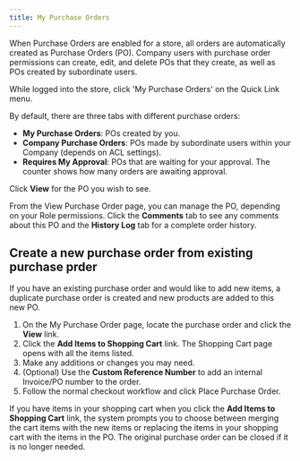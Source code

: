 ```yaml
---
title: My Purchase Orders
---
```


When Purchase Orders are enabled for a store, all orders are automatically created as Purchase Orders (PO).
Company users with purchase order permissions can create, edit, and delete POs that they create, as well as POs created by subordinate users.

While logged into the store, click 'My Purchase Orders' on the Quick Link menu.

By default, there are three tabs with different purchase orders:

*  **My Purchase Orders**: POs created by you.
*  **Company Purchase Orders**: POs made by subordinate users within your Company (depends on ACL settings).
*  **Requires My Approval**: POs that are waiting for your approval. The counter shows how many orders are awaiting approval.

Click **View** for the PO you wish to see.

From the View Purchase Order page, you can manage the PO, depending on your Role permissions.
Click the **Comments** tab to see any comments about this PO and the **History Log** tab for a complete order history.

## Create a new purchase order from existing purchase prder

If you have an existing purchase order and would like to add new items, a duplicate purchase order is created and new products are added to this new PO.

1. On the My Purchase Order page, locate the purchase order and click the **View** link.
1. Click the **Add Items to Shopping Cart** link.
   The Shopping Cart page opens with all the items listed.
1. Make any additions or changes you may need.
1. (Optional) Use the **Custom Reference Number** to add an internal Invoice/PO number to the order. 
1. Follow the normal checkout workflow and click <span class="btn">Place Purchase Order</span>.

If you have items in your shopping cart when you click the **Add Items to Shopping Cart** link, the system prompts you to choose between merging the cart items with the new items or replacing the items in your shopping cart with the items in the PO.
The original purchase order can be closed if it is no longer needed.
